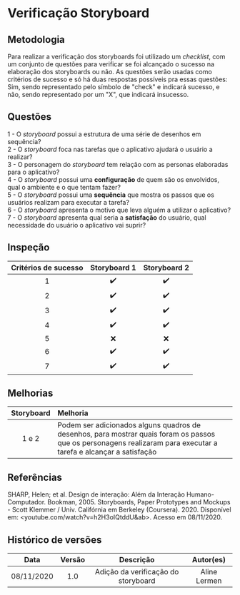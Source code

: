 # Verificação Storyboard

## Metodologia
Para realizar a verificação dos storyboards foi utilizado um *checklist*, com um conjunto de questões para verificar se foi alcançado o sucesso na elaboração dos storyboards ou não. As questões serão usadas como critérios de sucesso e só há duas respostas possíveis pra essas questões: Sim, sendo representado pelo símbolo de "check" e indicará sucesso, e não, sendo representado por um "X", que indicará insucesso.

## Questões
1 - O *storyboard* possui a estrutura de uma série de desenhos em sequência?  
2 - O *storyboard* foca nas tarefas que o aplicativo ajudará o usuário a realizar?  
3 - O personagem do *storyboard* tem relação com as personas elaboradas para o aplicativo?   
4 - O *storyboard* possui uma **configuração** de quem são os envolvidos, qual o ambiente e o que tentam fazer?  
5 - O *storyboard* possui uma **sequência** que mostra os passos que os usuários realizam para executar a tarefa?  
6 - O *storyboard* apresenta o motivo que leva alguém a utilizar o aplicativo?  
7 - O *storyboard* apresenta qual seria a **satisfação** do usuário, qual necessidade do usuário o aplicativo vai suprir?  

## Inspeção
| Critérios de sucesso | Storyboard 1 | Storyboard 2 |
| :------------------: | :----------: | :----------: |
| 1 |:heavy_check_mark:|:heavy_check_mark:|
| 2 |:heavy_check_mark:|:heavy_check_mark:|
| 3 |:heavy_check_mark:|:heavy_check_mark:|
| 4 |:heavy_check_mark:|:heavy_check_mark:|
| 5 |:x:|:x:|
| 6 |:heavy_check_mark:|:heavy_check_mark:|
| 7 |:heavy_check_mark:|:heavy_check_mark:|

## Melhorias
| Storyboard | Melhoria |
| :----: | :------ |
| 1 e 2 | Podem ser adicionados alguns quadros de desenhos, para mostrar quais foram os passos que os personagens realizaram para executar a tarefa e alcançar a satisfação  |


## Referências
SHARP, Helen; et al. Design de interação: Além da Interação Humano-Computador. Bookman, 2005.
Storyboards, Paper Prototypes and Mockups - Scott Klemmer / Univ. Califórnia em Berkeley (Coursera). 2020. Disponível em: <youtube.com/watch?v=h2H3oIQtddU&ab>. Acesso em 08/11/2020.


## Histórico de versões

|    Data    | Versão |           Descrição           |   Autor(es)    |
| :--------: | :----: | :---------------------------: | :------------: |
| 08/11/2020 |  1.0   |     Adição da verificação do storyboard      |  Aline Lermen  |